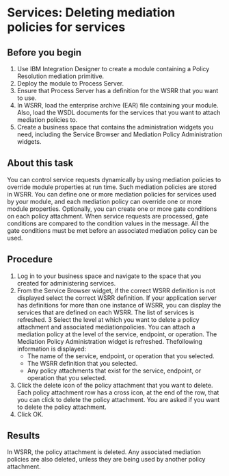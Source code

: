 <!-- image -->

# Services: Deleting mediation policies for services

## Before you begin

1. Use IBM Integration Designer to create a module containing a Policy Resolution mediation
primitive.
2. Deploy the module to Process Server.
3. Ensure that Process Server has a definition for the WSRR that you want to use.
4. In WSRR, load the enterprise archive (EAR) file containing your module. Also, load the WSDL
documents for the services that you want to attach mediation policies to.
5. Create a business space that contains the administration widgets you need, including the
Service Browser and Mediation Policy Administration
widgets.

## About this task

You can control service requests dynamically by using mediation policies to override module
properties at run time. Such mediation policies are stored in WSRR. You can define one or more
mediation policies for services used by your module, and each mediation policy can override one or
more module properties. Optionally, you can create one or more gate conditions on each policy
attachment. When service requests are processed, gate conditions are compared to the condition
values in the message. All the gate conditions must be met before an associated mediation policy can
be used.

## Procedure

1. Log in to your business space and navigate to the space that you created for administering
services.
2. From the Service Browser widget, if the correct WSRR definition is not
displayed select the correct WSRR definition. 
If your application server has definitions for more than one instance of WSRR, you can display
the services that are defined on each WSRR. 
 The list of services is refreshed.
3 Select the level at which you want to delete a policy attachment and associated mediationpolicies. You can attach a mediation policy at the level of the service, endpoint, or operation. The Mediation Policy Administration widget is refreshed. Thefollowing information is displayed:
    - The name of the service, endpoint, or operation that you selected.
    - The WSRR definition that you selected.
    - Any policy attachments that exist for the service, endpoint, or operation that you selected.
4. Click the delete icon of the policy attachment that you want to delete.
 Each policy attachment row has a cross icon, at the end of the row, that you can click to
delete the policy attachment.
You are asked if you want to delete the policy attachment.
5. Click OK.

## Results

In WSRR, the policy attachment is deleted. Any associated mediation policies are also deleted,
unless they are being used by another policy attachment.